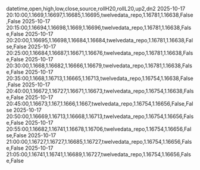 datetime,open,high,low,close,source,rollH20,rollL20,up2,dn2
2025-10-17 20:10:00,1.1669,1.16697,1.16685,1.16695,twelvedata_repo,1.16781,1.16638,False,False
2025-10-17 20:15:00,1.16694,1.16698,1.1669,1.16696,twelvedata_repo,1.16781,1.16638,False,False
2025-10-17 20:20:00,1.16695,1.16698,1.16684,1.16684,twelvedata_repo,1.16781,1.16638,False,False
2025-10-17 20:25:00,1.16684,1.16687,1.16671,1.16676,twelvedata_repo,1.16781,1.16638,False,False
2025-10-17 20:30:00,1.1668,1.16682,1.16666,1.16679,twelvedata_repo,1.16781,1.16638,False,False
2025-10-17 20:35:00,1.1668,1.16713,1.16665,1.16713,twelvedata_repo,1.16754,1.16638,False,False
2025-10-17 20:40:00,1.16672,1.16727,1.16671,1.16673,twelvedata_repo,1.16754,1.16638,False,False
2025-10-17 20:45:00,1.16673,1.167,1.1666,1.1667,twelvedata_repo,1.16754,1.16656,False,False
2025-10-17 20:50:00,1.16669,1.16713,1.16668,1.16713,twelvedata_repo,1.16754,1.16656,False,False
2025-10-17 20:55:00,1.16682,1.16741,1.16678,1.16706,twelvedata_repo,1.16754,1.16656,False,False
2025-10-17 21:00:00,1.16727,1.16727,1.16685,1.16727,twelvedata_repo,1.16754,1.16656,False,False
2025-10-17 21:05:00,1.16741,1.16741,1.16689,1.16727,twelvedata_repo,1.16754,1.16656,False,False
